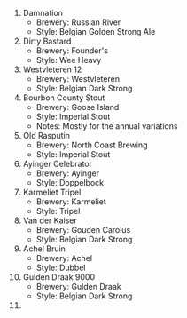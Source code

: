 1. Damnation
	* Brewery: Russian River
	* Style: Belgian Golden Strong Ale
2. Dirty Bastard
	* Brewery: Founder's
	* Style: Wee Heavy
3. Westvleteren 12
	* Brewery: Westvleteren
	* Style: Belgian Dark Strong
4. Bourbon County Stout
	* Brewery: Goose Island
	* Style: Imperial Stout
	* Notes: Mostly for the annual variations
5. Old Rasputin
	* Brewery: North Coast Brewing
	* Style: Imperial Stout
6. Ayinger Celebrator
	* Brewery: Ayinger
	* Style: Doppelbock
7. Karmeliet Tripel
	* Brewery: Karmeliet
	* Style: Tripel
8. Van der Kaiser
	* Brewery: Gouden Carolus
	* Style: Belgian Dark Strong
9. Achel Bruin
	* Brewery: Achel
	* Style: Dubbel
10. Gulden Draak 9000
	* Brewery: Gulden Draak
	* Style: Belgian Dark Strong
11.  
